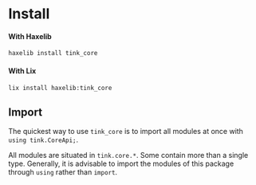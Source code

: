 # Install

#### With Haxelib

`haxelib install tink_core`

#### With Lix

`lix install haxelib:tink_core`

## Import

The quickest way to use `tink_core` is to import all modules at once with `using tink.CoreApi;`.

All modules are situated in `tink.core.*`. Some contain more than a single type. Generally, it is advisable to import the modules of this package through `using` rather than `import`. 
